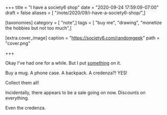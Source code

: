 +++
title = "I have a society6 shop"
date = "2020-09-24 17:59:09-07:00"
draft = false
aliases = [ "/note/2020/09/i-have-a-society6-shop/",]

[taxonomies]
category = [ "note",]
tags = [ "buy me", "drawing", "monetize the hobbies but not too much",]

[extra.cover_image]
caption = "https://society6.com/randomgeek"
path = "cover.png"

+++

[something]: https://society6.com/randomgeek

Okay I've had one for a while. But I put [something][] on it.

Buy a mug. A phone case. A backpack. A credenza?! YES!

Collect them all!

Incidentally, there appears to be a sale going on now. Discounts on everything.

Even the credenza.